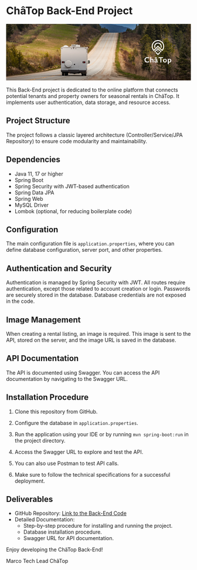 # ChâTop Back-End Project

![ChâTop Logo](./src/main/resources/static/images/chatop-banner.png)

This Back-End project is dedicated to the online platform that connects potential tenants and property owners for seasonal rentals in ChâTop. It implements user authentication, data storage, and resource access.

## Project Structure

The project follows a classic layered architecture (Controller/Service/JPA Repository) to ensure code modularity and maintainability.

## Dependencies

- Java 11, 17 or higher
- Spring Boot
- Spring Security with JWT-based authentication
- Spring Data JPA
- Spring Web
- MySQL Driver
- Lombok (optional, for reducing boilerplate code)

## Configuration

The main configuration file is `application.properties`, where you can define database configuration, server port, and other properties.

## Authentication and Security

Authentication is managed by Spring Security with JWT. All routes require authentication, except those related to account creation or login. Passwords are securely stored in the database. Database credentials are not exposed in the code.

## Image Management

When creating a rental listing, an image is required. This image is sent to the API, stored on the server, and the image URL is saved in the database.

## API Documentation

The API is documented using Swagger. You can access the API documentation by navigating to the Swagger URL.

## Installation Procedure

1. Clone this repository from GitHub.

2. Configure the database in `application.properties`.

3. Run the application using your IDE or by running `mvn spring-boot:run` in the project directory.

4. Access the Swagger URL to explore and test the API.

5. You can also use Postman to test API calls.

6. Make sure to follow the technical specifications for a successful deployment.

## Deliverables

- GitHub Repository: [Link to the Back-End Code](link_to_github)
- Detailed Documentation:
  - Step-by-step procedure for installing and running the project.
  - Database installation procedure.
  - Swagger URL for API documentation.

Enjoy developing the ChâTop Back-End!

Marco
Tech Lead
ChâTop

